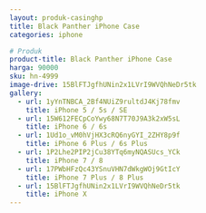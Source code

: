 ```yaml
---
layout: produk-casinghp
title: Black Panther iPhone Case
categories: iphone

# Produk
product-title: Black Panther iPhone Case
harga: 90000
sku: hn-4999
image-drive: 15BlFTJgfhUNin2x1LVrI9WVQhNeDr5tk
gallery:
  - url: 1yYnTNBCA_2Bf4NUiZ9rultdJ4Kj78fmv
    title: iPhone 5 / 5s / SE
  - url: 15W612FECpCoYwy68N7T70J9A3k2xW5sL
    title: iPhone 6 / 6s
  - url: 1Ud1o_vM0hVjHX3cRQ6nyGYI_2ZHY8p9f
    title: iPhone 6 Plus / 6s Plus
  - url: 1P2Lhe2PIP2jCu38YTq6myNQASUcs_YCk
    title: iPhone 7 / 8
  - url: 17PWbHFzQc43YSnuVHN7dWkgWOj9GtIcY
    title: iPhone 7 Plus / 8 Plus
  - url: 15BlFTJgfhUNin2x1LVrI9WVQhNeDr5tk
    title: iPhone X
---
```

